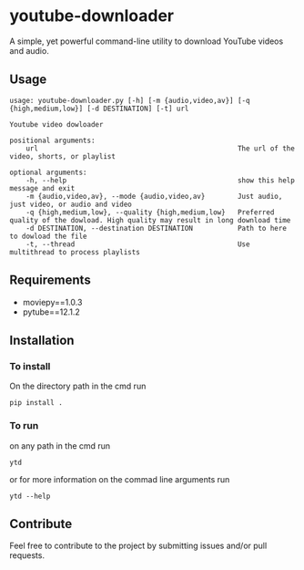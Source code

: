 # youtube-downloader

A simple, yet powerful command-line utility to download YouTube videos and audio.

## Usage

```
usage: youtube-downloader.py [-h] [-m {audio,video,av}] [-q {high,medium,low}] [-d DESTINATION] [-t] url

Youtube video dowloader

positional arguments:
    url                                                 The url of the video, shorts, or playlist

optional arguments:
    -h, --help                                          show this help message and exit
    -m {audio,video,av}, --mode {audio,video,av}        Just audio, just video, or audio and video
    -q {high,medium,low}, --quality {high,medium,low}   Preferred quality of the dowload. High quality may result in long download time
    -d DESTINATION, --destination DESTINATION           Path to here to dowload the file
    -t, --thread                                        Use multithread to process playlists
```

## Requirements

- moviepy==1.0.3
- pytube==12.1.2

## Installation

### To install

On the directory path in the cmd run

```
pip install .
```
### To run

on any path in the cmd run 
```
ytd
```
or for more information on the commad line arguments run
```
ytd --help
```



## Contribute

Feel free to contribute to the project by submitting issues and/or pull requests.
